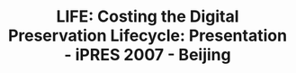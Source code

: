 ---
abstract: null
creators:
- Wheatley, Paul
date: null
document_url: https://services.phaidra.univie.ac.at/api/object/o:294494/download
grand_parent: iPRES
institutions: []
keywords:
- beijing
landing_page_url: https://phaidra.univie.ac.at/o:294494
language: eng
layout: publication
license: CC BY-SA 3.0 AT
notes_url: null
parent: iPRES 2007
presentation_url: null
size: 301068
source_name: iPRES
title: 'LIFE: Costing the Digital Preservation Lifecycle: Presentation - iPRES 2007
  - Beijing'
type: paper
year: 2007
---